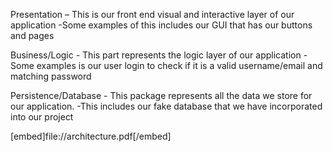 Presentation – This is our front end visual and interactive layer of our application
-Some examples of this includes our GUI that has our buttons and pages

Business/Logic - This part represents the logic layer of our application
-Some examples is our user login to check if it is a valid username/email and matching password

Persistence/Database - This package represents all the data we store for our application.
-This includes our fake database that we have incorporated into our project 


[embed]file://architecture.pdf[/embed]
